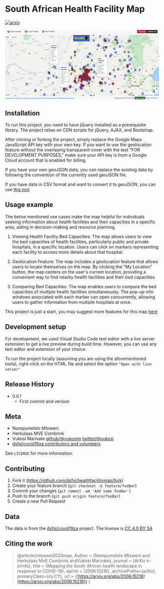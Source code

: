 # South African Health Facility Map
[![arxiv](https://img.shields.io/badge/cs.CY-arXiv%3A2006.15216-B31B1B.svg)](https://arxiv.org/abs/2006.15216)

![](images/updatedmap.png)

## Installation

To run this project, you need to have jQuery installed as a prerequisite library. The project relies on CDN scripts for jQuery, AJAX, and Bootstrap.

After cloning or forking the project, simply replace the Google Maps JavaScript API key with your own key. If you want to use the geolocation feature without the overlaying transparent cover with the text "FOR DEVELOPMENT PURPOSES," make sure your API key is from a Google Cloud account that is enabled for billing.

If you have your own geoJSON data, you can replace the existing data by following the convention of the currently used geoJSON file.

If you have data in CSV format and want to convert it to geoJSON, you can use [this tool](https://www.convertcsv.com/csv-to-geojson.htm)  

## Usage example

The below mentioned use cases make the map helpful for individuals seeking information about health facilities and their capacities in a specific area, aiding in decision-making and resource planning.

1. Viewing Health Facility Bed Capacities: The map allows users to view the bed capacities of health facilities, particularly public and private hospitals, in a specific location. Users can click on markers representing each facility to access more details about that hospital. 

2. Geolocation Feature: The map includes a geolocation feature that allows users to locate themselves on the map. By clicking the "My Location" button, the map centers on the user's current location, providing a convenient way to find nearby health facilities and their bed capacities.

3. Comparing Bed Capacities: The map enables users to compare the bed capacities of multiple health facilities simultaneously. The pop-up info windows associated with each marker can open concurrently, allowing users to gather information from multiple hospitals at once.

This project is just a start, you may suggest more features for this map [here](https://docs.google.com/forms/d/e/1FAIpQLSeMm5zm-syGnw-l06QV2q6caFtNldS3nBsAoIPzs3G2e4-ncg/viewform)


## Development setup

For development, we used Visual Studio Code text editor with a live server extension to get a live preview during build time. However, you can use any text editor and extension of your choice.

To run the project locally (assuming you are using the aforementioned tools), right-click on the HTML file and select the option `"Open with live server" `

## Release History

* 0.0.1
    * First commit and version

## Meta

- Nompumelelo Mtsweni
- Herkulaas MVE Combrink
- Vukosi Marivate [github/@vukosim](https://github.com/vukosim) [twitter/@vukosi](https://twitter.com/vukosi)
- [dsfsi/covid19za contributors and volunteers](https://github.com/dsfsi/covid19za)

See ``LICENSE`` for more information.

## Contributing

1. Fork it (<https://github.com/dsfsi/healthfacilitymap/fork>)
2. Create your feature branch (`git checkout -b feature/fooBar`)
3. Commit your changes (`git commit -am 'Add some fooBar'`)
4. Push to the branch (`git push origin feature/fooBar`)
5. Create a new Pull Request

## Data
The data is from the [dsfsi/covid19za](https://github.com/dsfsi/covid19za) project. The license is [CC 4.0 BY SA](https://github.com/dsfsi/covid19za/blob/master/data/LICENSE.md)

## Citing the work

>@article{mtsweni2020map,
	Author = {Nompumelelo Mtsweni and Herkulaas MvE Combrink andVukosi Marivate},
	journal = {ArXiv e-prints},
	title = {Mapping the South African health landscape in response to COVID-19},
   eprint = {2006.15216},
   archivePrefix={arXiv}, 
   primaryClass={cs.CY}, 
   url = {[https://arxiv.org/abs/2006.15216](https://arxiv.org/abs/2006.15216)}
}



